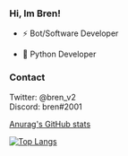 ### Hi, Im Bren!

- ⚡️ Bot/Software Developer</b>

- 🐍 Python Developer</b>

### Contact

Twitter: @bren_v2<br>
Discord: bren#2001

[Anurag's GitHub stats](https://github-readme-stats.vercel.app/api?username=bren2409&show_icons=true&theme=tokyonight)

[![Top Langs](https://github-readme-stats.vercel.app/api/top-langs/?username=bren2409&layout=compact&theme=tokyonight)](https://github.com/anuraghazra/github-readme-stats)
